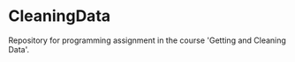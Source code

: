 CleaningData
============

Repository for programming assignment in the course 'Getting and Cleaning Data'.
